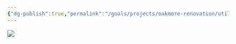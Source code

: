 ```yaml
---
{"dg-publish":true,"permalink":"/goals/projects/oakmore-renovation/utility-room/replace-light-bulb/","tags":["oakmore-renovation-task"],"created":"Jan 01, 2024, 3:27 PM"}
---
```



![](https://lh3.googleusercontent.com/pw/ABLVV87sjdMidXolBgOAPCeh6DrH7KHtmdfzZhqztwjiX_ILZd2LkwLatP2QDmjyq-G5W5guKFbGBbiw_P1fPRTrlc868aTuAHbPxydbZ5eHBp7cEaTUFla2x-Zr0EzCymZNiAkoVi4DQD6u74_GGO9lNdpsaQ=w700-h1245-s-no-gm?authuser=1)